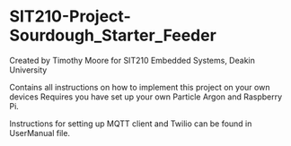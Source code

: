 # SIT210-Project-Sourdough_Starter_Feeder
Created by Timothy Moore for SIT210 Embedded Systems, Deakin University

Contains all instructions on how to implement this project on your own devices
Requires you have set up your own Particle Argon and Raspberry Pi.

Instructions for setting up MQTT client and Twilio can be found in UserManual file.



